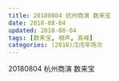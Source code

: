```yaml
---
title: 20180804 杭州商演 数来宝
date: 2018-08-04
updated: 2018-08-04
tags: [数来宝, 相声, 高峰]
categories: (2018)戊戌年场次 
---
```

20180804 杭州商演 数来宝

